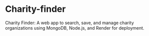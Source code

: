 # Charity-finder
Charity Finder: A web app to search, save, and manage charity organizations using MongoDB, Node.js, and Render for deployment.
